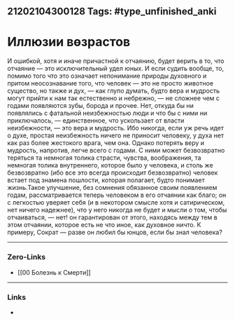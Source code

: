 21202104300128
Tags: #type_unfinished_anki 
---
# Иллюзии вөзрастов

И ошибкой, хотя и иначе причастной к отчаянию, будет верить в то, что отчаяние — это исключительный удел юных. И если судить вообще, то, помимо того что это означает непонимание природы духовного и притом неосознавание того, что человек — это не просто животное существо, но также и дух, — как глупо думать, будто вера и мудрость могут прийти к нам так естественно и небрежно, — не сложнее чем с годами появляются зубы, борода и прочее. Нет, откуда бы ни появлялись с фатальной неизбежностью люди и что бы с ними ни приключалось, — единственное, что ускользает от власти неизбежности, — это вера и мудрость. Ибо никогда, если уж речь идет о духе, простая неизбежность ничего не приносит человеку, у духа нет как раз более жестокого врага, чем она. Однако потерять веру и мудрость, напротив, легче всего с годами. С ними может безвозвратно теряться та немногая толика страсти, чувства, воображения, та немногая толика внутреннего, которое было у человека, и столь же безвозвратно (ибо все это всегда происходит безвозвратно) человек встает под знамена пошлости, которая полагает, будто понимает жизнь.Такое улучшение, без сомнения обязанное своим появлением годам, рассматривается теперь человеком в его отчаянии как благо; он с легкостью уверяет себя (и в некотором смысле хотя и сатирическом, нет ничего надежнее), что у него никогда не будет и мысли о том, чтобы отчаиваться, — нет! он гарантирован от этого, находясь между тем в этом отчаянии, которое есть не что иное, как духовное ничто. К примеру, Сократ — разве он любил бы юнцов, если бы знал человека?

---
### Zero-Links
- [[00 Болезнь к Смерти]]
---
### Links
-